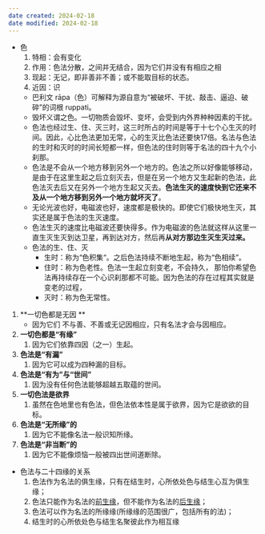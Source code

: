 ```yaml
---
date created: 2024-02-18
date modified: 2024-02-18
---
```

- 色
    1. 特相：会有变化    
    2. 作用：色法分散，之间并无结合，因为它们并没有有相应之相
    3. 现起：无记，即非善非不善；或不能取目标的状态。
    4. 近因：识
    - 巴利文 rāpa（色）可解释为源自意为“被破坏、干扰、敲击、逼迫、破碎”的词根 ruppati。
    - 毁坏义谓之色。一切物质会毀坏、变坏，会受到内外界种种因素的干扰。
    - 色法也经过生、住、灭三时，这三时所占的时间是等于十七个心生灭的时间。因此，心比色法更加无常，心的生灭比色法还要快17倍。名法与色法的生时和灭时的时间长短都一样，但色法的住时则等于名法的四十九个小刹那。
    - 色法是不会从一个地方移到另外一个地方的。色法之所以好像能够移动，是由于在这里生起之后立刻灭去，但是在另一个地方又生起新的色法，此色法灭去后又在另外一个地方生起又灭去。**色法生灭的速度快到它还来不及从一个地方移到另外一个地方就坏灭了**。
    - 无论光波也好，电磁波也好，速度都是极快的。即使它们极快地生灭，其实还是属于色法的生灭速度。
    - 色法生灭的速度比电磁波还要快得多。作为电磁波的色法就这样从这里一直生灭生灭到达卫星，再到达对方，然后再**从对方那边生灭生灭过来。**  
    - 色法的生、住、灭
        - 生时：称为“色积集“。之后色法持续不断地生起，称为“色相续”。
        - 住时：称为色老性。色法一生起立刻变老，不会持久， 那怕你希望色法再持续存在一个心识刹那都不可能。因为色法的存在过程其实就是变老的过程，
        - 灭时：称为色无常性。
1. **一切色都是无因 ** 
    - 因为它们 不与善、不善或无记因相应，只有名法才会与因相应。
2. **一切色都是“有缘”** 
    1. 因为它们依靠四因（之一）生起。
3. **色法是“有漏”** 
    1. 因为它可以成为四种漏的目标。
4. **色法是“有为”与“世间”** 
    1. 因为没有任何色法能够超越五取蕴的世间。
5. **一切色法是欲界** 
    1. 虽然在色地里也有色法，但色法依本性是属于欲界，因为它是欲欲的目标。
6. **色法是“无所缘”的** 
    1. 因为它不能像名法一般识知所缘。
7. **色法是“非当断”的** 
    1. 因为它不能像烦恼一般被四出世间道断除。
- 色法与二十四缘的关系
    1. 色法作为名法的俱生缘，只有在结生时，心所依处色与结生心互为俱生缘；
    2. 色法只能作为名法的[前生缘](前生缘.md)，但不能作为名法的[后生缘](后生缘.md)；
    3. 色法可以作为名法的所缘缘(所缘缘的范围很广，包括所有的法)；
    4. 结生时的心所依处色与结生名聚彼此作为相互缘
